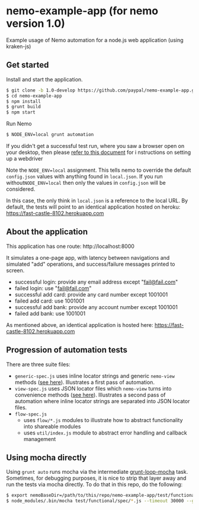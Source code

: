 # nemo-example-app (for nemo version 1.0)

Example usage of Nemo automation for a node.js web application (using kraken-js)

## Get started

Install and start the application.

```bash
$ git clone -b 1.0-develop https://github.com/paypal/nemo-example-app.git
$ cd nemo-example-app
$ npm install
$ grunt build
$ npm start
```

Run Nemo

```bash
$ NODE_ENV=local grunt automation
```

If you didn't get a successful test run, where you saw a browser open on your desktop,
then please [refer to this document](https://github.com/paypal/nemo-docs/blob/1.0-develop/driver-setup.md) for i
nstructions on setting up a webdriver

Note the `NODE_ENV=local` assignment. This tells nemo to override the default `config.json` values
with anything found in `local.json`. If you run without`NODE_ENV=local` then only the values in `config.json`
will be considered.

In this case, the only think in `local.json` is a reference to the local URL. By default, the tests will point
to an identical application hosted on heroku: https://fast-castle-8102.herokuapp.com

## About the application

This application has one route: http://localhost:8000

It simulates a one-page app, with latency between navigations and simulated "add" operations, and success/failure messages
printed to screen.

* successful login: provide any email address except "fail@fail.com"
* failed login: use "fail@fail.com"
* successful add card: provide any card number except 1001001
* failed add card: use 1001001
* successful add bank: provide any account number except 1001001
* failed add bank: use 1001001

As mentioned above, an identical application is hosted here: https://fast-castle-8102.herokuapp.com

## Progression of automation tests

There are three suite files:

* `generic-spec.js` uses inline locator strings and generic `nemo-view` methods
([see here](https://github.com/grawk/nemo-view/tree/1.0-develop#genericunderbar-methods)). Illustrates a first pass
of automation.
* `view-spec.js` uses JSON locator files which `nemo-view` turns into convenience methods
([see here](https://github.com/grawk/nemo-view/tree/1.0-develop#locator-methods)). Illustrates a second pass
of automation where inline locator strings are separated into JSON locator files.
* `flow-spec.js`
  * uses `flow/*.js` modules to illustrate how to abstract functionality into shareable modules
  * uses `util/index.js` module to abstract error handling and callback management


## Using mocha directly

Using `grunt auto` runs mocha via the intermediate [grunt-loop-mocha](https://github.com/grawk/grunt-loop-mocha) task.
Sometimes, for debugging purposes, it is nice to strip that layer away and run the tests via mocha directly. To do that
in this repo, do the following:

```bash
$ export nemoBaseDir=/path/to/this/repo/nemo-example-app/test/functional
$ node_modules/.bin/mocha test/functional/spec/*.js --timeout 30000 --grep @flow
```